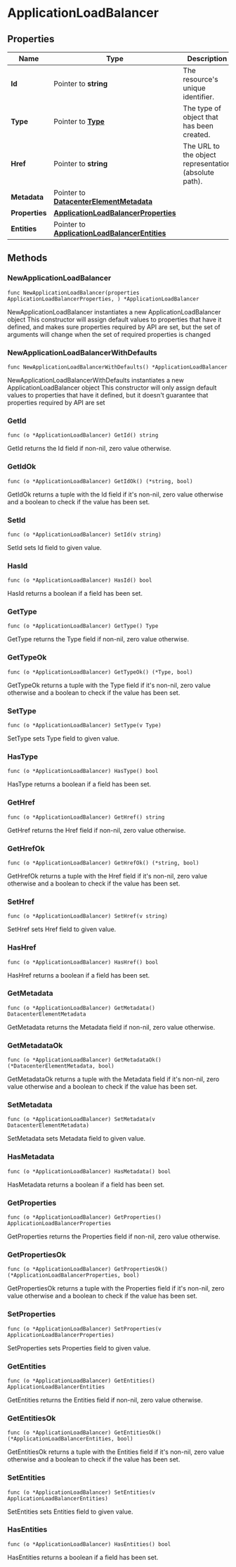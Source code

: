 # ApplicationLoadBalancer

## Properties

|Name | Type | Description | Notes|
|------------ | ------------- | ------------- | -------------|
|**Id** | Pointer to **string** | The resource&#39;s unique identifier. | [optional] [readonly] |
|**Type** | Pointer to [**Type**](Type.md) | The type of object that has been created. | [optional] |
|**Href** | Pointer to **string** | The URL to the object representation (absolute path). | [optional] [readonly] |
|**Metadata** | Pointer to [**DatacenterElementMetadata**](DatacenterElementMetadata.md) |  | [optional] |
|**Properties** | [**ApplicationLoadBalancerProperties**](ApplicationLoadBalancerProperties.md) |  | |
|**Entities** | Pointer to [**ApplicationLoadBalancerEntities**](ApplicationLoadBalancerEntities.md) |  | [optional] |

## Methods

### NewApplicationLoadBalancer

`func NewApplicationLoadBalancer(properties ApplicationLoadBalancerProperties, ) *ApplicationLoadBalancer`

NewApplicationLoadBalancer instantiates a new ApplicationLoadBalancer object
This constructor will assign default values to properties that have it defined,
and makes sure properties required by API are set, but the set of arguments
will change when the set of required properties is changed

### NewApplicationLoadBalancerWithDefaults

`func NewApplicationLoadBalancerWithDefaults() *ApplicationLoadBalancer`

NewApplicationLoadBalancerWithDefaults instantiates a new ApplicationLoadBalancer object
This constructor will only assign default values to properties that have it defined,
but it doesn't guarantee that properties required by API are set

### GetId

`func (o *ApplicationLoadBalancer) GetId() string`

GetId returns the Id field if non-nil, zero value otherwise.

### GetIdOk

`func (o *ApplicationLoadBalancer) GetIdOk() (*string, bool)`

GetIdOk returns a tuple with the Id field if it's non-nil, zero value otherwise
and a boolean to check if the value has been set.

### SetId

`func (o *ApplicationLoadBalancer) SetId(v string)`

SetId sets Id field to given value.

### HasId

`func (o *ApplicationLoadBalancer) HasId() bool`

HasId returns a boolean if a field has been set.

### GetType

`func (o *ApplicationLoadBalancer) GetType() Type`

GetType returns the Type field if non-nil, zero value otherwise.

### GetTypeOk

`func (o *ApplicationLoadBalancer) GetTypeOk() (*Type, bool)`

GetTypeOk returns a tuple with the Type field if it's non-nil, zero value otherwise
and a boolean to check if the value has been set.

### SetType

`func (o *ApplicationLoadBalancer) SetType(v Type)`

SetType sets Type field to given value.

### HasType

`func (o *ApplicationLoadBalancer) HasType() bool`

HasType returns a boolean if a field has been set.

### GetHref

`func (o *ApplicationLoadBalancer) GetHref() string`

GetHref returns the Href field if non-nil, zero value otherwise.

### GetHrefOk

`func (o *ApplicationLoadBalancer) GetHrefOk() (*string, bool)`

GetHrefOk returns a tuple with the Href field if it's non-nil, zero value otherwise
and a boolean to check if the value has been set.

### SetHref

`func (o *ApplicationLoadBalancer) SetHref(v string)`

SetHref sets Href field to given value.

### HasHref

`func (o *ApplicationLoadBalancer) HasHref() bool`

HasHref returns a boolean if a field has been set.

### GetMetadata

`func (o *ApplicationLoadBalancer) GetMetadata() DatacenterElementMetadata`

GetMetadata returns the Metadata field if non-nil, zero value otherwise.

### GetMetadataOk

`func (o *ApplicationLoadBalancer) GetMetadataOk() (*DatacenterElementMetadata, bool)`

GetMetadataOk returns a tuple with the Metadata field if it's non-nil, zero value otherwise
and a boolean to check if the value has been set.

### SetMetadata

`func (o *ApplicationLoadBalancer) SetMetadata(v DatacenterElementMetadata)`

SetMetadata sets Metadata field to given value.

### HasMetadata

`func (o *ApplicationLoadBalancer) HasMetadata() bool`

HasMetadata returns a boolean if a field has been set.

### GetProperties

`func (o *ApplicationLoadBalancer) GetProperties() ApplicationLoadBalancerProperties`

GetProperties returns the Properties field if non-nil, zero value otherwise.

### GetPropertiesOk

`func (o *ApplicationLoadBalancer) GetPropertiesOk() (*ApplicationLoadBalancerProperties, bool)`

GetPropertiesOk returns a tuple with the Properties field if it's non-nil, zero value otherwise
and a boolean to check if the value has been set.

### SetProperties

`func (o *ApplicationLoadBalancer) SetProperties(v ApplicationLoadBalancerProperties)`

SetProperties sets Properties field to given value.


### GetEntities

`func (o *ApplicationLoadBalancer) GetEntities() ApplicationLoadBalancerEntities`

GetEntities returns the Entities field if non-nil, zero value otherwise.

### GetEntitiesOk

`func (o *ApplicationLoadBalancer) GetEntitiesOk() (*ApplicationLoadBalancerEntities, bool)`

GetEntitiesOk returns a tuple with the Entities field if it's non-nil, zero value otherwise
and a boolean to check if the value has been set.

### SetEntities

`func (o *ApplicationLoadBalancer) SetEntities(v ApplicationLoadBalancerEntities)`

SetEntities sets Entities field to given value.

### HasEntities

`func (o *ApplicationLoadBalancer) HasEntities() bool`

HasEntities returns a boolean if a field has been set.



